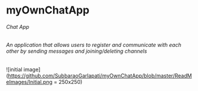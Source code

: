 # myOwnChatApp
###### Chat App
###### An application that allows users to register and communicate with each other by sending messages and joining/deleting channels
![initial image](https://github.com/SubbaraoGarlapati/myOwnChatApp/blob/master/ReadMeImages/Initial.png = 250x250)

